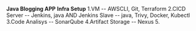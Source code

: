 **Java Blogging APP**
**Infra Setup**
1.VM  -- AWSCLI, Git, Terraform
2.CICD Server -- Jenkins, java AND Jenkins Slave -- java, Trivy, Docker, Kubectl
3.Code Analisys -- SonarQube
4.Artifact Storage -- Nexus
5. 
